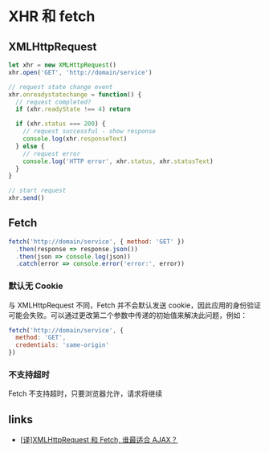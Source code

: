 # XHR 和 fetch

## XMLHttpRequest

```js
let xhr = new XMLHttpRequest()
xhr.open('GET', 'http://domain/service')

// request state change event
xhr.onreadystatechange = function() {
  // request completed?
  if (xhr.readyState !== 4) return

  if (xhr.status === 200) {
    // request successful - show response
    console.log(xhr.responseText)
  } else {
    // request error
    console.log('HTTP error', xhr.status, xhr.statusText)
  }
}

// start request
xhr.send()
```

## Fetch

```js
fetch('http://domain/service', { method: 'GET' })
  .then(response => response.json())
  .then(json => console.log(json))
  .catch(error => console.error('error:', error))
```

### 默认无 Cookie

与 XMLHttpRequest 不同，Fetch 并不会默认发送 cookie，因此应用的身份验证可能会失败。可以通过更改第二个参数中传递的初始值来解决此问题，例如：

```js
fetch('http://domain/service', {
  method: 'GET',
  credentials: 'same-origin'
})
```

### 不支持超时

Fetch 不支持超时，只要浏览器允许，请求将继续

## links

- [[译]XMLHttpRequest 和 Fetch, 谁最适合 AJAX？](https://juejin.im/post/5e00770551882512360d6462)
